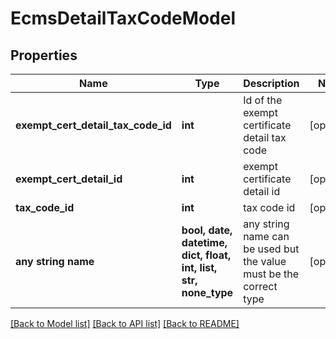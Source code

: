 # EcmsDetailTaxCodeModel


## Properties
Name | Type | Description | Notes
------------ | ------------- | ------------- | -------------
**exempt_cert_detail_tax_code_id** | **int** | Id of the exempt certificate detail tax code | [optional] 
**exempt_cert_detail_id** | **int** | exempt certificate detail id | [optional] 
**tax_code_id** | **int** | tax code id | [optional] 
**any string name** | **bool, date, datetime, dict, float, int, list, str, none_type** | any string name can be used but the value must be the correct type | [optional]

[[Back to Model list]](../README.md#documentation-for-models) [[Back to API list]](../README.md#documentation-for-api-endpoints) [[Back to README]](../README.md)


